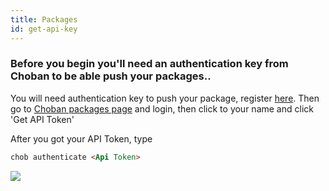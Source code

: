 ```yaml
---
title: Packages
id: get-api-key
---
```


### Before you begin you'll need an authentication key from Choban to be able push your packages..

You will need authentication key to push your package, register [here](https://choban.herokuapp.com/register). Then go to [Choban packages page](https://choban.herokuapp.com/packages/) and login, then click to your name and click 'Get API Token'

After you got your API Token, type


```markdown
chob authenticate <Api Token>
```

![](assets/openmind.png)